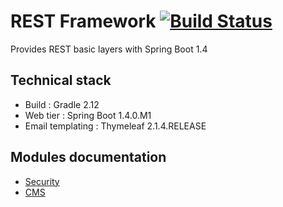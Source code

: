 # REST Framework [![Build Status](https://travis-ci.org/Daeliin/rest-framework.svg?branch=master)](https://travis-ci.org/Daeliin/rest-framework)

Provides REST basic layers with Spring Boot 1.4

## Technical stack
* Build : Gradle 2.12
* Web tier : Spring Boot 1.4.0.M1
* Email templating : Thymeleaf 2.1.4.RELEASE

## Modules documentation
* [Security](https://github.com/Daeliin/rest-framework/wiki/Module-:-security)
* [CMS](https://github.com/Daeliin/rest-framework/wiki/Module-:-cms)
